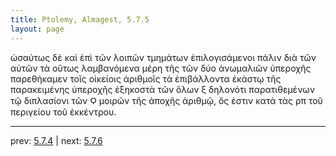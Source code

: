 ```yaml
---
title: Ptolemy, Almagest, 5.7.5
layout: page
---
```


ὡσαύτως δὲ καὶ ἐπὶ τῶν λοιπῶν τμημάτων ἐπιλογισάμενοι πάλιν διὰ τῶν αὐτῶν τὰ οὕτως λαμβανόμενα μέρη τῆς τῶν δύο ἀνωμαλιῶν ὑπεροχῆς παρεθήκαμεν τοῖς οἰκείοις ἀριθμοῖς τὰ ἐπιβάλλοντα ἑκάστῳ τῆς παρακειμένης ὑπεροχῆς ἑξηκοστὰ τῶν ὅλων ξ δηλονότι παρατιθεμένων τῷ διπλασίονι τῶν Ϙ μοιρῶν τῆς ἀποχῆς ἀριθμῷ, ὅς ἐστιν κατὰ τὰς ρπ τοῦ περιγείου τοῦ ἐκκέντρου. 

---

prev: [5.7.4](../5.7.4/) | next: [5.7.6](../5.7.6/)

